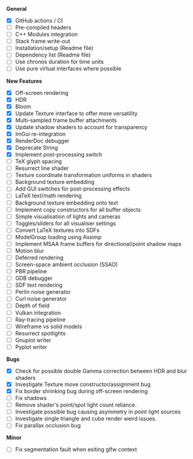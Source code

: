 **General**
- [x] GitHub actions / CI
- [ ] Pre-compiled headers
- [ ] C++ Modules integration
- [ ] Stack frame write-out
- [ ] Installation/setup (Readme file)
- [ ] Dependency list (Readme file)
- [ ] Use chronos duration for time units
- [ ] Use pure virtual interfaces where possible

**New Features**
- [x] Off-screen rendering
- [x] HDR
- [x] Bloom
- [x] Update Texture interface to offer more versatility
- [x] Multi-sampled frame buffer attachments
- [x] Update shadow shaders to account for transparency
- [x] ImGui re-integration
- [x] RenderDoc debugger
- [x] Deprecate String
- [x] Implement post-processing switch
- [ ] TeX glyph spacing
- [ ] Resurrect line shader
- [ ] Texture coordinate transformation uniforms in shaders
- [ ] Background texture embedding
- [ ] Add GUI switches for post-processing effects
- [ ] LaTeX text/math rendering
- [ ] Background texture embedding onto text
- [ ] Implement copy constructors for all buffer objects
- [ ] Simple visualisation of lights and cameras
- [ ] Toggles/sliders for all visualiser settings
- [ ] Convert LaTeX textures into SDFs
- [ ] ModelGroup loading using Assimp
- [ ] Implement MSAA frame buffers for directional/point shadow maps
- [ ] Motion blur
- [ ] Deferred rendering
- [ ] Screen-space ambient occlusion (SSAO)
- [ ] PBR pipeline
- [ ] GDB debugger
- [ ] SDF text rendering
- [ ] Perlin noise generator
- [ ] Curl noise generator
- [ ] Depth of field
- [ ] Vulkan integration
- [ ] Ray-tracing pipeline
- [ ] Wireframe vs solid models
- [ ] Resurrect spotlights
- [ ] Gnuplot writer
- [ ] Pyplot writer

**Bugs**
- [x] Check for possible double Gamma correction between HDR and blur shaders
- [x] Investigate Texture move constructor/assignment bug
- [x] Fix border shrinking bug during off-screen rendering
- [ ] Fix shadows
- [ ] Remove shader's point/spot light count reliance.
- [ ] Investigate possible bug causing asymmetry in point light sources
- [ ] Investigate single triangle and cube render weird issues.
- [ ] Fix parallax occlusion bug

**Minor**
- [ ] Fix segmentation fault when exiting glfw context
